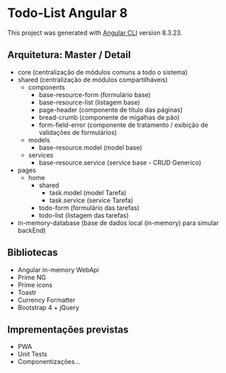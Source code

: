 # Todo-List Angular 8

This project was generated with [Angular CLI](https://github.com/angular/angular-cli) version 8.3.23.

## Arquitetura: Master / Detail

- core (centralização de módulos comuns a todo o sistema)
- shared (centralização de módulos compartilháveis)
  - components
    - base-resource-form (formulário base)
    - base-resource-list (listagem base)
    - page-header (componente de título das páginas)
    - bread-crumb (componente de migalhas de pão)
    - form-field-error (componente de tratamento / exibição de validações de formulários)
  - models
    - base-resource.model (model base)
  - services
    - base-resource.service (service base - CRUD Generico)
- pages
  - home
    - shared
      - task.model (model Tarefa)
      - task.service (service Tarefa)
    - todo-form (formulário das tarefas)
    - todo-list (listagem das tarefas)
- in-memory-database (base de dados local (in-memory) para simular backEnd)

## Bibliotecas

* Angular in-memory WebApi
* Prime NG
* Prime icons
* Toastr
* Currency Formatter
* Bootstrap 4 + jQuery

## Imprementações previstas

* PWA
* Unit Tests
* Componentizações...
